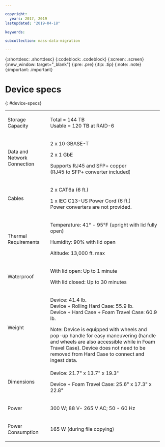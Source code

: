 ```yaml
---

copyright:
  years: 2017, 2019
lastupdated: "2019-04-18"

keywords:

subcollection: mass-data-migration

---
```


{:shortdesc: .shortdesc}
{:codeblock: .codeblock}
{:screen: .screen}
{:new_window: target="_blank"}
{:pre: .pre}
{:tip: .tip}
{:note: .note}
{:important: .important}

# Device specs
{: #device-specs}

<table role="presentation">
        <colgroup>
          <col/>
          <col/>
        </colgroup>
          <tr>
            <td><p>Storage Capacity</p></td>
            <td>
              <p>Total = 144 TB<br/>Usable = 120 TB at RAID-6</p>
            </td>
          </tr>
          <tr>
            <td><p>Data and Network Connection</p></td>
            <td>
              <p>2 x 10 GBASE-T</p>
              <p>2 x 1 GbE</p>
              <p>Supports RJ45 and SFP+ copper <br/> (RJ45 to SFP+ converter included)</p>
            </td>
          </tr>
          <tr>
            <td><p>Cables</p></td>
            <td>
              <p>2 x CAT6a (6 ft.)</p>
              <p>1 x IEC C13-US Power Cord (6 ft.) <br/>Power converters are not provided.</p>
            </td>
          </tr>
          <tr>
            <td><p>Thermal Requirements</p></td>
            <td>
              <p>Temperature: 41° - 95°F (upright with lid fully open)</p>
              <p>Humidity: 90% with lid open</p>
              <p>Altitude: 13,000 ft. max</p>
            </td>
          </tr>
          <tr>
            <td><p>Waterproof</p></td>
            <td>
              <p>With lid open: Up to 1 minute</p>
              <p>With lid closed: Up to 30 minutes</p>
            </td>
          </tr>
          <tr>
            <td><p>Weight</p></td>
            <td>
              <p>Device: 41.4 lb.</br>Device + Rolling Hard Case: 55.9 lb.<br/>Device + Hard Case + Foam Travel Case: 60.9 lb.</p>
              Note: Device is equipped with wheels and pop-up handle for easy maneuvering (handle and wheels are also accessible while in Foam Travel Case). Device does not need to be removed from Hard Case to connect and ingest data.
            </td>
          </tr>
          <tr>
            <td><p>Dimensions</p></td>
            <td>
              <p>Device: 21.7" x 13.7" x 19.3"</p>
              <p>Device + Foam Travel Case: 25.6" x 17.3" x 22.8"</p>
            </td>
          </tr>
          <tr>
            <td><p>Power</p></td>
            <td>
              <p>300 W; 88 V- 265 V AC; 50 - 60 Hz</p>
            </td>
          </tr>
          <tr>
            <td><p>Power Consumption</p></td>
            <td>
              <p>165 W (during file copying)</p>
            </td>
          </tr>
</table>
